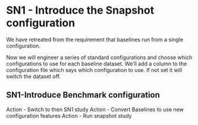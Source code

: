 # SN1 - Introduce the Snapshot configuration

We have retreated from the requirement that baselines run from a single configuration.

Now we will engineer a series of standard configurations and choose which configurations to
use for each baseline dataset. We'll add a column to the configuration file which says which configuration
to use. If not set it will switch the dataset off.

## SN1-Introduce Benchmark configuration

Action - Switch to then SN1 study
Action - Convert Baselines to use new configuration features
Action - Run snapshot study
